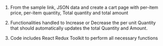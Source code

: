 1. From the sample link, JSON data and create a cart page with per-item price, per-item quantity, Total quantity and total amount

2. Functionalities handled to Increase or Decrease the per unit Quantity that should automatically updates the total Quantity and Amount.

3. Code includes React Redux Toolkit to perform all necessary functions

